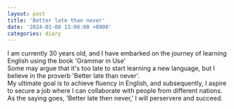 ```yaml
---
layout: post
title: 'Better late than never'
date: '2024-01-08 13:00:00 +0900'
categories: diary
---
```


I am currently 30 years old, and I have embarked on the journey of learning English using the book 'Grammar in Use'  
Some may argue that it's too late to start learning a new language, but I believe in the proverb 'Better late than never'.  
My ultimate goal is to achieve fluency in English, and subsequently, I aspire to secure a job where I can collaborate with people from different nations.  
As the saying goes, 'Better late then never,' I will perservere and succeed.  
